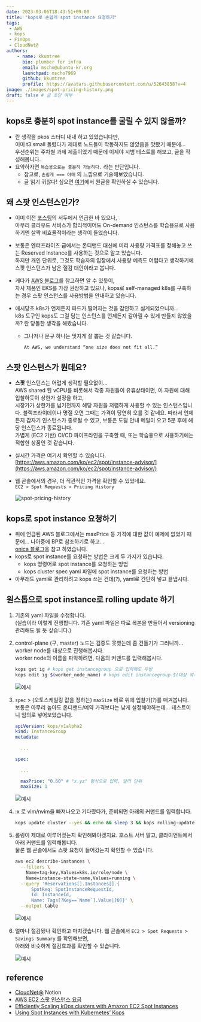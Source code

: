 ```yaml
---
date: 2023-03-06T18:43:51+09:00
title: "kops로 손쉽게 spot instance 요청하기"
tags:
 - AWS
 - kops
 - FinOps
 - CloudNet@
authors:
    - name: kkumtree
      bio: plumber for infra
      email: mscho@ubuntu-kr.org
      launchpad: mscho7969
      github: kkumtree
      profile: https://avatars.githubusercontent.com/u/52643858?v=4 
image: ./images/spot-pricing-history.png
draft: false # 글 초안 여부
---
```


## kops로 충분히 spot instance를 굴릴 수 있지 않을까?  

- 란 생각을 pkos 스터디 내내 하고 있었습니다만,  
  이미 t3.small 돌렸다가 제대로 노드들이 작동하지도 않았음을 맛봤기 때문에...  
  우선순위는 주차별 과제 제출이었기 때문에 이제야 시범 테스트를 해보고, 글을 작성해봅니다.  
- 요약하자면 `복습용으로는 충분히 가능하다.` 라는 판단입니다.  
  - 참고로, `손쉽게 === 야매` 의 느낌으로 기술해보았습니다.  
  - 글 읽기 귀찮다! 싶으면 [여기](https://onica.com/blog/devops/aws-spot-instances-with-kubernetes-kops/)에서 원글을 확인하실 수 있습니다.  

## 왜 스팟 인스턴스인가?  

- 이미 이전 [포스팅](https://blog.minseong.xyz/post/basic-aws-troubleshooting/)의 서두에서 언급한 바 있으나,  
  아무리 클라우드 서비스가 합리적이어도 On-demand 인스턴스를 학습용으로 사용하기엔 살짝 비효율적이라는 생각이 들었습니다.  
- 보통은 엔터프라이즈 급에서는 온디맨드 대신에 미리 사용량 가격표를 정해놓고 쓰는 Reserved Instance를 사용하는 것으로 알고 있습니다.  
  하지만 개인 단위로, 그것도 학습자의 입장에서 사용량 예측도 어렵다고 생각하기에 스팟 인스턴스가 남은 절감 대안이라고 봅니다.  
- 게다가 [AWS 블로그](https://aws.amazon.com/ko/blogs/compute/efficiently-scaling-kops-clusters-with-amazon-ec2-spot-instances/)를 참고하면 알 수 있듯이,  
  자사 제품인 EKS를 가장 권장하고 있으나, kops로 self-managed k8s를 구축하는 경우 스팟 인스턴스를 사용방법을 안내하고 있습니다.  
- 애시당초 k8s가 언제든지 파드가 떨어지는 것을 감안하고 설계되었으니까...  
  k8s 도구인 kops도 그걸 담는 인스턴스를 언제든지 갈아낄 수 있게 만들지 않았을까? 란 당돌한 생각을 해봤습니다.

  - 그나저나 문구 하나는 멋지게 잘 뽑는 것 같습니다.

    ```propaganda
    At AWS, we understand “one size does not fit all.”
    ```

## 스팟 인스턴스가 뭔데요?

- **스팟** 인스턴스는 어렵게 생각할 필요없이...  
  AWS shared 된 vCPU를 비롯해서 각종 자원들이 유휴상태이면, 이 자원에 대해 입찰하듯이 상한가 설정을 하고,  
  시장가가 상한가를 넘기전까지 해당 자원을 저렴하게 사용할 수 있는 인스턴스입니다. 블랙프라이데이나 명절 오면 그때는 가격이 당연히 오를 것 같네요.
  따라서 언제든지 갑자기 인스턴스가 종료될 수 있고, 보통은 도달 안내 메일이 오고 5분 후에 해당 인스턴스가 종료됩니다.  
  가볍게 (EC2 기반) CI/CD 파이프라인을 구축할 때, 또는 학습용으로 사용하기에는 적합한 상품인 것 같습니다.  
- 실시간 가격은 여기서 확인할 수 있습니다. [https://aws.amazon.com/ko/ec2/spot/instance-advisor/](https://aws.amazon.com/ko/ec2/spot/instance-advisor/)
- 웹 콘솔에서의 경우, 더 직관적인 가격을 확인할 수 있었네요.  
  `EC2 > Spot Requests > Pricing History`  

  ![spot-pricing-history](./images/spot-pricing-history.png)

## kops로 spot instance 요청하기

- 위에 언급된 AWS 블로그에서는 maxPrice 등 가격에 대한 값이 예제에 없었기 때문에... 나아중에 BP로 참조하기로 하고...  
  [onica 블로그](https://onica.com/blog/devops/aws-spot-instances-with-kubernetes-kops/)을 참고 하였습니다.
- kops로 spot instance를 요청하는 방법은 크게 두 가지가 있습니다.  
  - kops 명령어로 spot instance를 요청하는 방법
  - kops cluster spec yaml 파일에 spot instance를 요청하는 방법
- 아무래도 yaml로 관리하려고 kops 쓰는 건데(?), yaml로 간단히 넣고 끝냅시다.

## 원스톱으로 spot instance로 rolling update 하기

1. 기존의 yaml 파일을 수정합니다.  
  (실습이라 이렇게 진행합니다. 기존 yaml 파일은 따로 복본을 만들어서 versioning 관리해도 될 듯 싶습니다.)
2. control-plane (구, master) 노드는 검증도 못했는데 좀 건들기가 그러니까... worker node를 대상으로 진행해봅시다.  
  worker node의 이름을 파악하려면, 다음의 커맨드를 입력해봅시다.  

    ```bash
    kops get ig # kops get instancegroup 으로 입력해도 무방
    kops edit ig $(worker_node_name) # kops edit instancegroup $(대상 워커노드 이름)
    ```

    ![예시](./images/2-kops-edit-ig.png)

3. `spec` > (오토스케일링 값을 정하는) `maxSize` 바로 위에 입찰가(?)를 매겨봅니다.
  보통은 아무리 높아도 온디맨드/예약 가격보다는 낮게 설정해야하는데... 테스트이니 임의로 넣어보았습니다.  

    ```yaml
    apiVersion: kops/v1alpha2
    kind: InstanceGroup
    metadata:
      
      ...

    spec:
      
      ...

      maxPrice: "0.60" # "x.yz" 형식으로 입력, 달러 단위
      maxSize: 1
    ```

    ![예시](./images/3-kops-ig-yaml.png)

4. :x 로 vim/nvim을 빠져나오고 기다렸다가, 준비되면 아래의 커맨드를 입력합니다.  

    ```bash
    kops update cluster --yes && echo && sleep 3 && kops rolling-update cluster --yes
    ```

5. 롤링이 제대로 이루어졌는지 확인해봐야겠지요. 호스트 서버 말고, 클라이언트에서 아래 커맨드를 입력해봅니다.  
  물론 웹 콘솔에서도 스팟 요청이 들어갔는지 확인할 수 있습니다.
  
      ```bash
      aws ec2 describe-instances \
        --filters \
          Name=tag-key,Values=k8s.io/role/node \
          Name=instance-state-name,Values=running \
        --query 'Reservations[].Instances[].{
            SpotReq: SpotInstanceRequestId, 
            Id: InstanceId, 
            Name: Tags[?Key==`Name`].Value|[0]}' \
        --output table
      ```
  
      ![예시](./images/5-are-u-spot-ec2.png)

6. 얼마나 절감됐나 확인하고 마치겠습니다.
  웹 콘솔에서 `EC2 > Spot Requests > Savings Summary` 를 확인해보면,  
  아래와 비슷하게 절감효과를 확인할 수 있습니다.  

    ![예시](./images/6-spot-savings-summary.png)

## reference

- [CloudNet@](https://www.notion.so/gasidaseo/CloudNet-Blog-c9dfa44a27ff431dafdd2edacc8a1863) Notion
- [AWS EC2 스팟 인스턴스 요금](https://aws.amazon.com/ko/blogs/aws/new-ec2-spot-pricing/)
- [Efficiently Scaling kOps clusters with Amazon EC2 Spot Instances](https://aws.amazon.com/ko/blogs/compute/efficiently-scaling-kops-clusters-with-amazon-ec2-spot-instances/)
- [Using Spot Instances with Kubernetes’ Kops](https://onica.com/blog/devops/aws-spot-instances-with-kubernetes-kops/)
